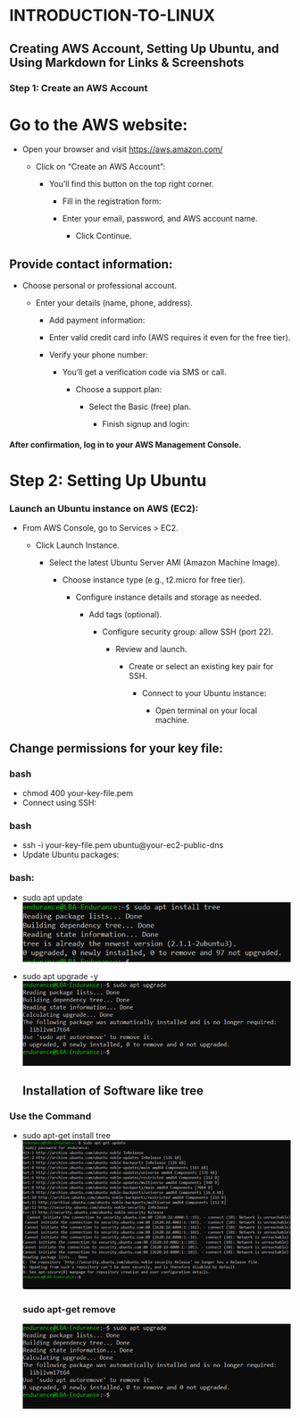 # INTRODUCTION-TO-LINUX
## Creating AWS Account, Setting Up Ubuntu, and Using Markdown for Links &amp; Screenshots

### Step 1: Create an AWS Account
# Go to the AWS website:

   - Open your browser and visit https://aws.amazon.com/

      - Click on “Create an AWS Account”:

         - You’ll find this button on the top right corner.

           - Fill in the registration form:

            - Enter your email, password, and AWS account name.

              - Click Continue.

## Provide contact information:

 - Choose personal or professional account.

    - Enter your details (name, phone, address).

       - Add payment information:

        - Enter valid credit card info (AWS requires it even for the free tier).

         -  Verify your phone number:

            - You’ll get a verification code via SMS or call.

                 - Choose a support plan:

                    - Select the Basic (free) plan.

                        - Finish signup and login:

#### After confirmation, log in to your AWS Management Console.

# Step 2: Setting Up Ubuntu
### Launch an Ubuntu instance on AWS (EC2):

  - From AWS Console, go to Services > EC2.

    - Click Launch Instance.

      - Select the latest Ubuntu Server AMI (Amazon Machine Image).

          - Choose instance type (e.g., t2.micro for free tier).

             - Configure instance details and storage as needed.

               - Add tags (optional).

                   - Configure security group: allow SSH (port 22).

                       - Review and launch.

                           - Create or select an existing key pair for SSH.

                              - Connect to your Ubuntu instance:

                                  - Open terminal on your local machine.
## Change permissions for your key file:

### bash

- chmod 400 your-key-file.pem
- Connect using SSH:

### bash
- ssh -i your-key-file.pem ubuntu@your-ec2-public-dns
- Update Ubuntu packages:

### bash: 
- sudo apt update 
  ![sudo apt-get update](img/t1.png)

- sudo apt upgrade -y
  ![sudo apt-get upgrade](img/up.png)

  ## Installation of Software like tree
### Use the Command
- sudo apt-get install tree
  ![sudo apt-get install tree](img/u1.png)

  ### sudo apt-get remove
   ![sudo apt-get remove tree](img/up.png)
  
  